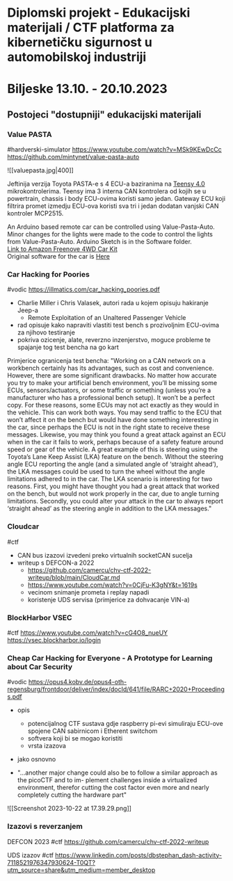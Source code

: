 # Diplomski projekt - Edukacijski materijali / CTF platforma za kibernetičku sigurnost u automobilskoj industriji
# Biljeske 13.10. - 20.10.2023

## Postojeci "dostupniji" edukacijski materijali
### Value PASTA
#hardverski-simulator
https://www.youtube.com/watch?v=MSk9KEwDcCc
https://github.com/mintynet/value-pasta-auto

![[valuepasta.jpg|400]]

Jeftinija verzija Toyota PASTA-e s 4 ECU-a baziranima na [Teensy 4.0](https://www.pjrc.com/store/teensy40.html) mikrokontrolerima. Teensy ima 3 interna CAN kontrolera od kojih se u powertrain, chassis i body ECU-ovima koristi samo jedan. Gateway ECU koji filtrira promet izmedju ECU-ova koristi sva tri i jedan dodatan vanjski CAN kontroler MCP2515.

An Arduino based remote car can be controlled using Value-Pasta-Auto. Minor changes for the lights were made to the code to control the lights from Value-Pasta-Auto. Arduino Sketch is in the Software folder.  
[Link to Amazon Freenove 4WD Car Kit](https://www.amazon.co.uk/gp/product/B07YBQ73CH/ref=ppx_yo_dt_b_search_asin_title?ie=UTF8&th=1)  
Original software for the car is [Here](https://git.io/fjjf2)
### Car Hacking for Poories
#vodic
https://illmatics.com/car_hacking_poories.pdf
- Charlie Miller i Chris Valasek, autori rada u kojem opisuju hakiranje Jeep-a
	- Remote Exploitation of an Unaltered Passenger Vehicle
- rad opisuje kako napraviti vlastiti test bench s prozivoljnim ECU-ovima za njihovo testiranje
- pokriva ozicenje, alate, reverzno inzenjerstvo, moguce probleme te spajanje tog test bencha na go kart

Primjerice ogranicenja test bencha:
	"Working on a CAN network on a workbench certainly has its advantages, such as cost
	and convenience. However, there are some significant drawbacks. No matter how
	accurate you try to make your artificial bench environment, you’ll be missing some
	ECUs, sensors/actuators, or some traffic or something (unless you’re a manufacturer
	who has a professional bench setup).
	It won’t be a perfect copy. For these reasons, some ECUs may not act exactly as they
	would in the vehicle. This can work both ways. You may send traffic to the ECU that
	won’t affect it on the bench but would have done something interesting in the car, since
	perhaps the ECU is not in the right state to receive these messages. Likewise, you may
	think you found a great attack against an ECU when in the car it fails to work, perhaps
	because of a safety feature around speed or gear of the vehicle.
	A great example of this is steering using the Toyota’s Lane Keep Assist (LKA) feature
	on the bench. Without the steering angle ECU reporting the angle (and a simulated
	angle of ‘straight ahead’), the LKA messages could be used to turn the wheel without
	the angle limitations adhered to in the car. The LKA scenario is interesting for two
	reasons. First, you might have thought you had a great attack that worked on the
	bench, but would not work properly in the car, due to angle turning limitations. Secondly,
	you could alter your attack in the car to always report ‘straight ahead’ as the steering
	angle in addition to the LKA messages."

### Cloudcar
#ctf
- CAN bus izazovi izvedeni preko virtualnih socketCAN sucelja
- writeup s DEFCON-a 2022
	- https://github.com/camercu/chv-ctf-2022-writeup/blob/main/CloudCar.md
	- https://www.youtube.com/watch?v=0CjFu-K3gNY&t=1619s
	- vecinom snimanje prometa i replay napadi
	- koristenje UDS servisa (primjerice za dohvacanje VIN-a)


### BlockHarbor VSEC
#ctf 
https://www.youtube.com/watch?v=cG4O8_nueUY
https://vsec.blockharbor.io/login
### Cheap Car Hacking for Everyone - A Prototype for Learning about Car Security
#vodic 
https://opus4.kobv.de/opus4-oth-regensburg/frontdoor/deliver/index/docId/641/file/RARC+2020+Proceedings.pdf

- opis 
	- potencijalnog CTF sustava gdje raspberry pi-evi simuliraju ECU-ove spojene CAN sabirnicom i Etherent switchom
	- softvera koji bi se mogao koristiti
	- vrsta izazova
- jako osnovno

- "...another major change could
also be to follow a similar approach as the picoCTF and to im-
plement challenges inside a virtualized environment, therefor
cutting the cost factor even more and nearly completely cutting
the hardware part"

![[Screenshot 2023-10-22 at 17.39.29.png]]
### Izazovi s reverzanjem

DEFCON 2023
#ctf 
https://github.com/camercu/chv-ctf-2022-writeup

UDS izazov
#ctf 
https://www.linkedin.com/posts/dbstephan_dash-activity-7118521976347930624-T0QT?utm_source=share&utm_medium=member_desktop


